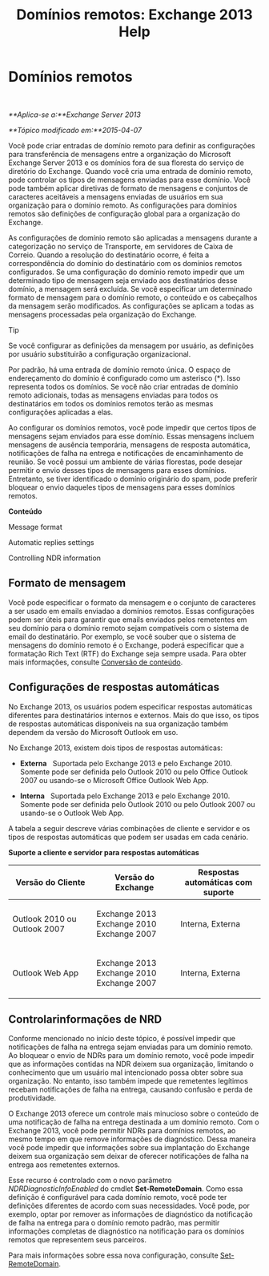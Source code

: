 ﻿---
title: 'Domínios remotos: Exchange 2013 Help'
TOCTitle: Domínios remotos
ms:assetid: 10fb7d62-4d78-40a3-82db-d62bcd27ba42
ms:mtpsurl: https://technet.microsoft.com/pt-br/library/Aa996309(v=EXCHG.150)
ms:contentKeyID: 50485038
ms.date: 05/22/2018
mtps_version: v=EXCHG.150
ms.translationtype: MT
---

# Domínios remotos

 

_**Aplica-se a:**Exchange Server 2013_

_**Tópico modificado em:**2015-04-07_

Você pode criar entradas de domínio remoto para definir as configurações para transferência de mensagens entre a organização do Microsoft Exchange Server 2013 e os domínios fora de sua floresta do serviço de diretório do Exchange. Quando você cria uma entrada de domínio remoto, pode controlar os tipos de mensagens enviadas para esse domínio. Você pode também aplicar diretivas de formato de mensagens e conjuntos de caracteres aceitáveis a mensagens enviadas de usuários em sua organização para o domínio remoto. As configurações para domínios remotos são definições de configuração global para a organização do Exchange.

As configurações de domínio remoto são aplicadas a mensagens durante a categorização no serviço de Transporte, em servidores de Caixa de Correio. Quando a resolução do destinatário ocorre, é feita a correspondência do domínio do destinatário com os domínios remotos configurados. Se uma configuração do domínio remoto impedir que um determinado tipo de mensagem seja enviado aos destinatários desse domínio, a mensagem será excluída. Se você especificar um determinado formato de mensagem para o domínio remoto, o conteúdo e os cabeçalhos da mensagem serão modificados. As configurações se aplicam a todas as mensagens processadas pela organização do Exchange.


> [!TIP]
> Se você configurar as definições da mensagem por usuário, as definições por usuário substituirão a configuração organizacional.



Por padrão, há uma entrada de domínio remoto única. O espaço de endereçamento do domínio é configurado como um asterisco (\*). Isso representa todos os domínios. Se você não criar entradas de domínio remoto adicionais, todas as mensagens enviadas para todos os destinatários em todos os domínios remotos terão as mesmas configurações aplicadas a elas.

Ao configurar os domínios remotos, você pode impedir que certos tipos de mensagens sejam enviados para esse domínio. Essas mensagens incluem mensagens de ausência temporária, mensagens de resposta automática, notificações de falha na entrega e notificações de encaminhamento de reunião. Se você possui um ambiente de várias florestas, pode desejar permitir o envio desses tipos de mensagens para esses domínios. Entretanto, se tiver identificado o domínio originário do spam, pode preferir bloquear o envio daqueles tipos de mensagens para esses domínios remotos.

**Conteúdo**

Message format

Automatic replies settings

Controlling NDR information

## Formato de mensagem

Você pode especificar o formato da mensagem e o conjunto de caracteres a ser usado em emails enviadao a domínios remotos. Essas configurações podem ser úteis para garantir que emails enviados pelos remetentes em seu domínio para o domínio remoto sejam compatíveis com o sistema de email do destinatário. Por exemplo, se você souber que o sistema de mensagens do domínio remoto é o Exchange, poderá especificar que a formatação Rich Text (RTF) do Exchange seja sempre usada. Para obter mais informações, consulte [Conversão de conteúdo](content-conversion-exchange-2013-help.md).

## Configurações de respostas automáticas

No Exchange 2013, os usuários podem especificar respostas automáticas diferentes para destinatários internos e externos. Mais do que isso, os tipos de respostas automáticas disponíveis na sua organização também dependem da versão do Microsoft Outlook em uso.

No Exchange 2013, existem dois tipos de respostas automáticas:

  - **Externa**   Suportada pelo Exchange 2013 e pelo Exchange 2010. Somente pode ser definida pelo Outlook 2010 ou pelo Office Outlook 2007 ou usando-se o Microsoft Office Outlook Web App.

  - **Interna**   Suportada pelo Exchange 2013 e pelo Exchange 2010. Somente pode ser definida pelo Outlook 2010 ou pelo Outlook 2007 ou usando-se o Outlook Web App.

A tabela a seguir descreve várias combinações de cliente e servidor e os tipos de respostas automáticas que podem ser usadas em cada cenário.

**Suporte a cliente e servidor para respostas automáticas**


<table>
<colgroup>
<col style="width: 33%" />
<col style="width: 33%" />
<col style="width: 33%" />
</colgroup>
<thead>
<tr class="header">
<th>Versão do Cliente</th>
<th>Versão do Exchange</th>
<th>Respostas automáticas com suporte</th>
</tr>
</thead>
<tbody>
<tr class="odd">
<td><p>Outlook 2010 ou Outlook 2007</p></td>
<td><p>Exchange 2013 Exchange 2010 Exchange 2007</p></td>
<td><p>Interna, Externa</p></td>
</tr>
<tr class="even">
<td><p>Outlook Web App</p></td>
<td><p>Exchange 2013 Exchange 2010 Exchange 2007</p></td>
<td><p>Interna, Externa</p></td>
</tr>
</tbody>
</table>


## Controlarinformações de NRD

Conforme mencionado no início deste tópico, é possível impedir que notificações de falha na entrega sejam enviadas para um domínio remoto. Ao bloquear o envio de NDRs para um domínio remoto, você pode impedir que as informações contidas na NDR deixem sua organização, limitando o conhecimento que um usuário mal intencionado possa obter sobre sua organização. No entanto, isso também impede que remetentes legítimos recebam notificações de falha na entrega, causando confusão e perda de produtividade.

O Exchange 2013 oferece um controle mais minucioso sobre o conteúdo de uma notificação de falha na entrega destinada a um domínio remoto. Com o Exchange 2013, você pode permitir NDRs para domínios remotos, ao mesmo tempo em que remove informações de diagnóstico. Dessa maneira você pode impedir que informações sobre sua implantação do Exchange deixem sua organização sem deixar de oferecer notificações de falha na entrega aos remetentes externos.

Esse recurso é controlado com o novo parâmetro *NDRDiagnosticInfoEnabled* do cmdlet **Set-RemoteDomain**. Como essa definição é configurável para cada domínio remoto, você pode ter definições diferentes de acordo com suas necessidades. Você pode, por exemplo, optar por remover as informações de diagnóstico da notificação de falha na entrega para o domínio remoto padrão, mas permitir informações completas de diagnóstico na notificação para os domínios remotos que representem seus parceiros.

Para mais informações sobre essa nova configuração, consulte [Set-RemoteDomain](https://technet.microsoft.com/pt-br/library/aa997857\(v=exchg.150\)).

